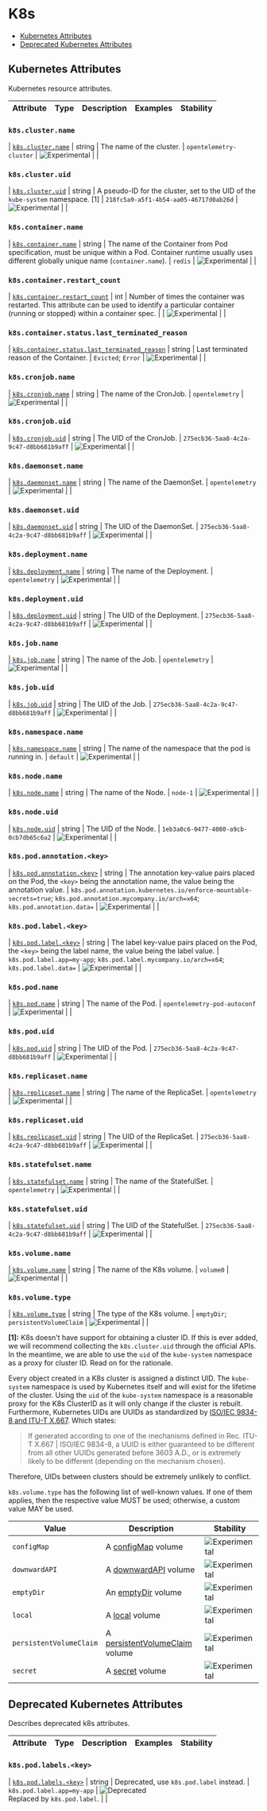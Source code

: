 <!--- Hugo front matter used to generate the website version of this page:
--->

<!-- NOTE: THIS FILE IS AUTOGENERATED. DO NOT EDIT BY HAND. -->
<!-- see templates/registry/markdown/attribute_namespace.md.j2 -->

# K8s

- [Kubernetes Attributes](#kubernetes-attributes)
- [Deprecated Kubernetes Attributes](#deprecated-kubernetes-attributes)

## Kubernetes Attributes

Kubernetes resource attributes.

| Attribute | Type | Description | Examples | Stability |
| --------- | ---- | ----------- | -------- | --------- |

### `k8s.cluster.name`

<a id="`k8s.cluster.name`"></a>

| [`k8s.cluster.name`](#`k8s.cluster.name`) | string | The name of the cluster. | `opentelemetry-cluster` | ![Experimental](https://img.shields.io/badge/-experimental-blue) | |

### `k8s.cluster.uid`

<a id="`k8s.cluster.uid`"></a>

| [`k8s.cluster.uid`](#`k8s.cluster.uid`) | string | A pseudo-ID for the cluster, set to the UID of the `kube-system` namespace. [1] | `218fc5a9-a5f1-4b54-aa05-46717d0ab26d` | ![Experimental](https://img.shields.io/badge/-experimental-blue) | |

### `k8s.container.name`

<a id="`k8s.container.name`"></a>

| [`k8s.container.name`](#`k8s.container.name`) | string | The name of the Container from Pod specification, must be unique within a Pod. Container runtime usually uses different globally unique name (`container.name`). | `redis` | ![Experimental](https://img.shields.io/badge/-experimental-blue) | |

### `k8s.container.restart_count`

<a id="`k8s.container.restart_count`"></a>

| [`k8s.container.restart_count`](#`k8s.container.restart_count`) | int | Number of times the container was restarted. This attribute can be used to identify a particular container (running or stopped) within a container spec. | | ![Experimental](https://img.shields.io/badge/-experimental-blue) | |

### `k8s.container.status.last_terminated_reason`

<a id="`k8s.container.status.last_terminated_reason`"></a>

| [`k8s.container.status.last_terminated_reason`](#`k8s.container.status.last_terminated_reason`) | string | Last terminated reason of the Container. | `Evicted`; `Error` | ![Experimental](https://img.shields.io/badge/-experimental-blue) | |

### `k8s.cronjob.name`

<a id="`k8s.cronjob.name`"></a>

| [`k8s.cronjob.name`](#`k8s.cronjob.name`) | string | The name of the CronJob. | `opentelemetry` | ![Experimental](https://img.shields.io/badge/-experimental-blue) | |

### `k8s.cronjob.uid`

<a id="`k8s.cronjob.uid`"></a>

| [`k8s.cronjob.uid`](#`k8s.cronjob.uid`) | string | The UID of the CronJob. | `275ecb36-5aa8-4c2a-9c47-d8bb681b9aff` | ![Experimental](https://img.shields.io/badge/-experimental-blue) | |

### `k8s.daemonset.name`

<a id="`k8s.daemonset.name`"></a>

| [`k8s.daemonset.name`](#`k8s.daemonset.name`) | string | The name of the DaemonSet. | `opentelemetry` | ![Experimental](https://img.shields.io/badge/-experimental-blue) | |

### `k8s.daemonset.uid`

<a id="`k8s.daemonset.uid`"></a>

| [`k8s.daemonset.uid`](#`k8s.daemonset.uid`) | string | The UID of the DaemonSet. | `275ecb36-5aa8-4c2a-9c47-d8bb681b9aff` | ![Experimental](https://img.shields.io/badge/-experimental-blue) | |

### `k8s.deployment.name`

<a id="`k8s.deployment.name`"></a>

| [`k8s.deployment.name`](#`k8s.deployment.name`) | string | The name of the Deployment. | `opentelemetry` | ![Experimental](https://img.shields.io/badge/-experimental-blue) | |

### `k8s.deployment.uid`

<a id="`k8s.deployment.uid`"></a>

| [`k8s.deployment.uid`](#`k8s.deployment.uid`) | string | The UID of the Deployment. | `275ecb36-5aa8-4c2a-9c47-d8bb681b9aff` | ![Experimental](https://img.shields.io/badge/-experimental-blue) | |

### `k8s.job.name`

<a id="`k8s.job.name`"></a>

| [`k8s.job.name`](#`k8s.job.name`) | string | The name of the Job. | `opentelemetry` | ![Experimental](https://img.shields.io/badge/-experimental-blue) | |

### `k8s.job.uid`

<a id="`k8s.job.uid`"></a>

| [`k8s.job.uid`](#`k8s.job.uid`) | string | The UID of the Job. | `275ecb36-5aa8-4c2a-9c47-d8bb681b9aff` | ![Experimental](https://img.shields.io/badge/-experimental-blue) | |

### `k8s.namespace.name`

<a id="`k8s.namespace.name`"></a>

| [`k8s.namespace.name`](#`k8s.namespace.name`) | string | The name of the namespace that the pod is running in. | `default` | ![Experimental](https://img.shields.io/badge/-experimental-blue) | |

### `k8s.node.name`

<a id="`k8s.node.name`"></a>

| [`k8s.node.name`](#`k8s.node.name`) | string | The name of the Node. | `node-1` | ![Experimental](https://img.shields.io/badge/-experimental-blue) | |

### `k8s.node.uid`

<a id="`k8s.node.uid`"></a>

| [`k8s.node.uid`](#`k8s.node.uid`) | string | The UID of the Node. | `1eb3a0c6-0477-4080-a9cb-0cb7db65c6a2` | ![Experimental](https://img.shields.io/badge/-experimental-blue) | |

### `k8s.pod.annotation.<key>`

<a id="`k8s.pod.annotation.<key>`"></a>

| [`k8s.pod.annotation.<key>`](#`k8s.pod.annotation.<key>`) | string | The annotation key-value pairs placed on the Pod, the `<key>` being the annotation name, the value being the annotation value. | `k8s.pod.annotation.kubernetes.io/enforce-mountable-secrets=true`; `k8s.pod.annotation.mycompany.io/arch=x64`; `k8s.pod.annotation.data=` | ![Experimental](https://img.shields.io/badge/-experimental-blue) | |

### `k8s.pod.label.<key>`

<a id="`k8s.pod.label.<key>`"></a>

| [`k8s.pod.label.<key>`](#`k8s.pod.label.<key>`) | string | The label key-value pairs placed on the Pod, the `<key>` being the label name, the value being the label value. | `k8s.pod.label.app=my-app`; `k8s.pod.label.mycompany.io/arch=x64`; `k8s.pod.label.data=` | ![Experimental](https://img.shields.io/badge/-experimental-blue) | |

### `k8s.pod.name`

<a id="`k8s.pod.name`"></a>

| [`k8s.pod.name`](#`k8s.pod.name`) | string | The name of the Pod. | `opentelemetry-pod-autoconf` | ![Experimental](https://img.shields.io/badge/-experimental-blue) | |

### `k8s.pod.uid`

<a id="`k8s.pod.uid`"></a>

| [`k8s.pod.uid`](#`k8s.pod.uid`) | string | The UID of the Pod. | `275ecb36-5aa8-4c2a-9c47-d8bb681b9aff` | ![Experimental](https://img.shields.io/badge/-experimental-blue) | |

### `k8s.replicaset.name`

<a id="`k8s.replicaset.name`"></a>

| [`k8s.replicaset.name`](#`k8s.replicaset.name`) | string | The name of the ReplicaSet. | `opentelemetry` | ![Experimental](https://img.shields.io/badge/-experimental-blue) | |

### `k8s.replicaset.uid`

<a id="`k8s.replicaset.uid`"></a>

| [`k8s.replicaset.uid`](#`k8s.replicaset.uid`) | string | The UID of the ReplicaSet. | `275ecb36-5aa8-4c2a-9c47-d8bb681b9aff` | ![Experimental](https://img.shields.io/badge/-experimental-blue) | |

### `k8s.statefulset.name`

<a id="`k8s.statefulset.name`"></a>

| [`k8s.statefulset.name`](#`k8s.statefulset.name`) | string | The name of the StatefulSet. | `opentelemetry` | ![Experimental](https://img.shields.io/badge/-experimental-blue) | |

### `k8s.statefulset.uid`

<a id="`k8s.statefulset.uid`"></a>

| [`k8s.statefulset.uid`](#`k8s.statefulset.uid`) | string | The UID of the StatefulSet. | `275ecb36-5aa8-4c2a-9c47-d8bb681b9aff` | ![Experimental](https://img.shields.io/badge/-experimental-blue) | |

### `k8s.volume.name`

<a id="`k8s.volume.name`"></a>

| [`k8s.volume.name`](#`k8s.volume.name`) | string | The name of the K8s volume. | `volume0` | ![Experimental](https://img.shields.io/badge/-experimental-blue) | |

### `k8s.volume.type`

<a id="`k8s.volume.type`"></a>

| [`k8s.volume.type`](#`k8s.volume.type`) | string | The type of the K8s volume. | `emptyDir`; `persistentVolumeClaim` | ![Experimental](https://img.shields.io/badge/-experimental-blue) | |

**[1]:** K8s doesn't have support for obtaining a cluster ID. If this is ever
added, we will recommend collecting the `k8s.cluster.uid` through the
official APIs. In the meantime, we are able to use the `uid` of the
`kube-system` namespace as a proxy for cluster ID. Read on for the
rationale.

Every object created in a K8s cluster is assigned a distinct UID. The
`kube-system` namespace is used by Kubernetes itself and will exist
for the lifetime of the cluster. Using the `uid` of the `kube-system`
namespace is a reasonable proxy for the K8s ClusterID as it will only
change if the cluster is rebuilt. Furthermore, Kubernetes UIDs are
UUIDs as standardized by
[ISO/IEC 9834-8 and ITU-T X.667](https://www.itu.int/ITU-T/studygroups/com17/oid.html).
Which states:

> If generated according to one of the mechanisms defined in Rec.
> ITU-T X.667 | ISO/IEC 9834-8, a UUID is either guaranteed to be
> different from all other UUIDs generated before 3603 A.D., or is
> extremely likely to be different (depending on the mechanism chosen).

Therefore, UIDs between clusters should be extremely unlikely to
conflict.

`k8s.volume.type` has the following list of well-known values. If one of them applies, then the respective value MUST be used; otherwise, a custom value MAY be used.

| Value                   | Description                                                                                                             | Stability                                                        |
| ----------------------- | ----------------------------------------------------------------------------------------------------------------------- | ---------------------------------------------------------------- |
| `configMap`             | A [configMap](https://v1-29.docs.kubernetes.io/docs/concepts/storage/volumes/#configmap) volume                         | ![Experimental](https://img.shields.io/badge/-experimental-blue) |
| `downwardAPI`           | A [downwardAPI](https://v1-29.docs.kubernetes.io/docs/concepts/storage/volumes/#downwardapi) volume                     | ![Experimental](https://img.shields.io/badge/-experimental-blue) |
| `emptyDir`              | An [emptyDir](https://v1-29.docs.kubernetes.io/docs/concepts/storage/volumes/#emptydir) volume                          | ![Experimental](https://img.shields.io/badge/-experimental-blue) |
| `local`                 | A [local](https://v1-29.docs.kubernetes.io/docs/concepts/storage/volumes/#local) volume                                 | ![Experimental](https://img.shields.io/badge/-experimental-blue) |
| `persistentVolumeClaim` | A [persistentVolumeClaim](https://v1-29.docs.kubernetes.io/docs/concepts/storage/volumes/#persistentvolumeclaim) volume | ![Experimental](https://img.shields.io/badge/-experimental-blue) |
| `secret`                | A [secret](https://v1-29.docs.kubernetes.io/docs/concepts/storage/volumes/#secret) volume                               | ![Experimental](https://img.shields.io/badge/-experimental-blue) |

## Deprecated Kubernetes Attributes

Describes deprecated k8s attributes.

| Attribute | Type | Description | Examples | Stability |
| --------- | ---- | ----------- | -------- | --------- |

### `k8s.pod.labels.<key>`

<a id="`k8s.pod.labels.<key>`"></a>

| [`k8s.pod.labels.<key>`](#`k8s.pod.labels.<key>`) | string | Deprecated, use `k8s.pod.label` instead. | `k8s.pod.label.app=my-app` | ![Deprecated](https://img.shields.io/badge/-deprecated-red)<br>Replaced by `k8s.pod.label`. | |
